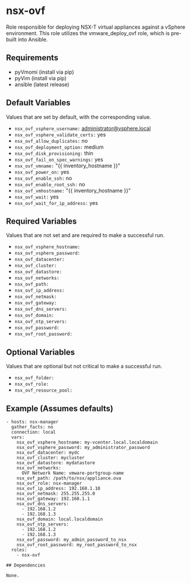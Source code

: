 # nsx-ovf

Role responsible for deploying NSX-T virtual appliances against a vSphere environment. This role utilizes the vmware_deploy_ovf role, which is pre-built into Ansible.

## Requirements

* pyVmomi (install via pip)
* pyVim (install via pip)
* ansible (latest release)

## Default Variables

Values that are set by default, with the corresponding value.

* `nsx_ovf_vsphere_username:` administrator@vsphere.local
* `nsx_ovf_vsphere_validate_certs:` yes
* `nsx_ovf_allow_duplicates:` no
* `nsx_ovf_deployment_option:` medium
* `nsx_ovf_disk_provisioning:` thin
* `nsx_ovf_fail_on_spec_warnings:` yes
* `nsx_ovf_vmname:` "{{ inventory_hostname }}"
* `nsx_ovf_power_on:` yes
* `nsx_ovf_enable_ssh:` no
* `nsx_ovf_enable_root_ssh:` no
* `nsx_ovf_vmhostname:` "{{ inventory_hostname }}"
* `nsx_ovf_wait:` yes
* `nsx_ovf_wait_for_ip_address:` yes

## Required Variables

Values that are not set and are required to make a successful run.

* `nsx_ovf_vsphere_hostname:`
* `nsx_ovf_vsphere_password:`
* `nsx_ovf_datacenter:`
* `nsx_ovf_cluster:`
* `nsx_ovf_datastore:`
* `nsx_ovf_networks:`
* `nsx_ovf_path:`
* `nsx_ovf_ip_address:`
* `nsx_ovf_netmask:`
* `nsx_ovf_gateway:`
* `nsx_ovf_dns_servers:`
* `nsx_ovf_domain:`
* `nsx_ovf_ntp_servers:`
* `nsx_ovf_password:`
* `nsx_ovf_root_password:`

## Optional Variables

Values that are optional but not critical to make a successful run.

* `nsx_ovf_folder:`
* `nsx_ovf_role:`
* `nsx_ovf_resource_pool:`

## Example (Assumes defaults)

```
- hosts: nsx-manager
  gather_facts: no
  connection: local
  vars:
    nsx_ovf_vsphere_hostname: my-vcenter.local.localdomain
    nsx_ovf_vsphere_password: my_administrator_password
    nsx_ovf_datacenter: mydc
    nsx_ovf_cluster: mycluster
    nsx_ovf_datastore: mydatastore
    nsx_ovf_networks: 
      OVF Network Name: vmware-portgroup-name
    nsx_ovf_path: /path/to/nsx/appliance.ova
    nsx_ovf_role: nsx-manager
    nsx_ovf_ip_address: 192.168.1.10
    nsx_ovf_netmask: 255.255.255.0
    nsx_ovf_gateway: 192.168.1.1
    nsx_ovf_dns_servers:
      - 192.168.1.2
      - 192.168.1.3
    nsx_ovf_domain: local.localdomain
    nsx_ovf_ntp_servers:
      - 192.168.1.2
      - 192.168.1.3
    nsx_ovf_password: my_admin_password_to_nsx
    nsx_ovf_root_password: my_root_password_to_nsx
  roles:
    - nsx-ovf

## Dependencies

None.

